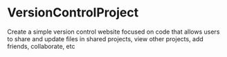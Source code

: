 # VersionControlProject
Create a simple version control website focused on code that allows users to share and update files in shared projects, view other projects, add friends, collaborate, etc
